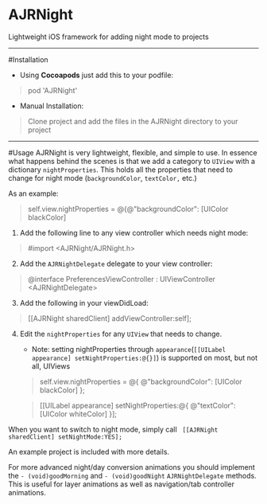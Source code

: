 # AJRNight
Lightweight iOS framework for adding night mode to projects


----------
#Installation

 - Using **Cocoapods** just add this to your podfile:

> pod 'AJRNight'

 - Manual Installation:
 
> Clone project and add the files in the AJRNight directory to your project



----------
#Usage
AJRNight is very lightweight, flexible, and simple to use. In essence what happens behind the scenes is that we add a category to `UIView` with a dictionary `nightProperties`. This holds all the properties that need to change for night mode (`backgroundColor`, `textColor,` etc.)

As an example:
>self.view.nightProperties = @{@"backgroundColor": [UIColor blackColor]

 1. Add the following line to any view controller which needs night mode:
> \#import \<AJRNight/AJRNight.h\>

 2. Add the `AJRNightDelegate` delegate to your view controller:
> @interface PreferencesViewController : UIViewController \<AJRNightDelegate\>

 3. Add the following in your viewDidLoad:
> [[AJRNight sharedClient] addViewController:self];

 4. Edit the `nightProperties` for any `UIView` that needs to change.
 	- 	Note: setting nightProperties through `appearance`(`[[UILabel appearance] setNightProperties:@{}]`) is supported on most, but not all, UIViews
	>	self.view.nightProperties = @{
	>                                  @"backgroundColor": [UIColor blackColor]
	>                                  };

	>	[[UILabel appearance] setNightProperties:@{
	>                                               @"textColor": [UIColor whiteColor]
	>                                               }];

When you want to switch to night mode, simply call ` [[AJRNight sharedClient] setNightMode:YES];`

An example project is included with more details.

For more advanced night/day conversion animations you should implement the `- (void)goodMorning` and `- (void)goodNight` `AJRNightDelegate` methods. This is useful for layer animations as well as navigation/tab controller animations. 


